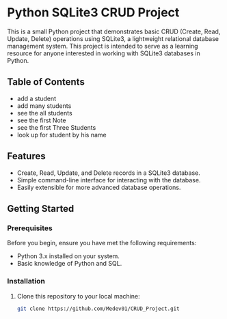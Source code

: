 # Python SQLite3 CRUD Project

This is a small Python project that demonstrates basic CRUD (Create, Read, Update, Delete) operations using SQLite3,
a lightweight relational database management system. 
This project is intended to serve as a learning resource for anyone interested in working with SQLite3 databases in Python.

## Table of Contents

- add a student 
- add many students 
- see the all students 
- see the first Note 
- see the first Three Students 
- look up for student by his name

## Features

- Create, Read, Update, and Delete records in a SQLite3 database.
- Simple command-line interface for interacting with the database.
- Easily extensible for more advanced database operations.

## Getting Started

### Prerequisites

Before you begin, ensure you have met the following requirements:

- Python 3.x installed on your system.
- Basic knowledge of Python and SQL.

### Installation

1. Clone this repository to your local machine:

   ```bash
   git clone https://github.com/Medev01/CRUD_Project.git

